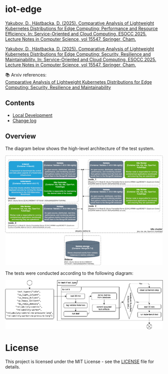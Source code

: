 # iot-edge
[Yakubov, D., Hästbacka, D. (2025). Comparative Analysis of Lightweight Kubernetes Distributions for Edge Computing: Performance and Resource Efficiency. In: Service-Oriented and Cloud Computing. ESOCC 2025. Lecture Notes in Computer Science, vol 15547. Springer, Cham.](https://link.springer.com/chapter/10.1007/978-3-031-84617-5_7)

[Yakubov, D., Hästbacka, D. (2025). Comparative Analysis of Lightweight Kubernetes Distributions for Edge Computing: Security, Resilience and Maintainability. In: Service-Oriented and Cloud Computing. ESOCC 2025. Lecture Notes in Computer Science, vol 15547. Springer, Cham.](https://link.springer.com/chapter/10.1007/978-3-031-84617-5_8)

📚 Arxiv references:  
[Comparative Analysis of Lightweight Kubernetes Distributions for Edge Computing: Security, Resilience and Maintainability](https://arxiv.org/abs/2503.04815)

## Contents
* [Local Development](./LOCAL-DEV.md)
* [Change log](./CHANGE-LOG.md)

## Overview
The diagram below shows the high-level architecture of the test system.  

![deployment](src/diagrams/deployment_diagram_v3.png)

The tests were conducted according to the following diagram:


![test](src/diagrams/test_flow-v3.png)

# License
This project is licensed under the MIT License - see the [LICENSE](./LICENSE) file for details.

